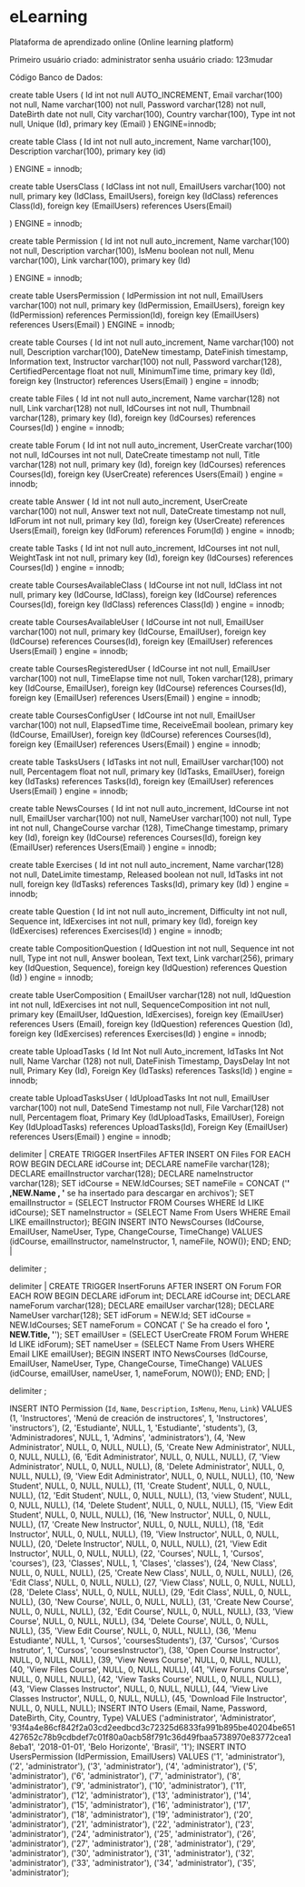 # eLearning
Plataforma de aprendizado online (Online learning platform)

Primeiro usuário criado: administrator
senha usuário criado: 123mudar

Código Banco de Dados:




create table Users (
	Id int not null AUTO_INCREMENT,
	Email varchar(100) not null,
    Name varchar(100) not null,
    Password varchar(128) not null,
    DateBirth date not null,
    City varchar(100),
    Country varchar(100),
    Type int not null,
    Unique (Id),
    primary key (Email)
) ENGINE=innodb; 



create table Class (
	Id int not null auto_increment,
    Name varchar(100),
	Description varchar(100),
    primary key (id)

) ENGINE = innodb;

create table UsersClass (
	IdClass int not null,
    EmailUsers varchar(100) not null,
    primary key (IdClass, EmailUsers),
    foreign key (IdClass) references Class(Id),
    foreign key (EmailUsers) references Users(Email)
    
) ENGINE = innodb;

create table Permission (
	Id int not null auto_increment,
    Name varchar(100) not null,
    Description varchar(100),
    IsMenu boolean not null,
    Menu varchar(100),
    Link varchar(100),
    primary key (Id)
    
) ENGINE = innodb;

create table UsersPermission (
	IdPermission int not null,
    EmailUsers varchar(100) not null,
    primary key (IdPermission, EmailUsers),
    foreign key (IdPermission) references Permission(Id),
    foreign key (EmailUsers) references Users(Email)
) ENGINE = innodb;

create table Courses (
	Id int not null auto_increment,
    Name varchar(100) not null,
    Description varchar(100),
    DateNew timestamp,
    DateFinish timestamp,
    Information text,
    Instructor varchar(100) not null,
    Password varchar(128),
    CertifiedPercentage float not null,
    MinimumTime time,
    primary key (Id),
    foreign key (Instructor) references Users(Email)
) engine = innodb;

create table Files (
	Id int not null auto_increment,
    Name varchar(128) not null,
    Link varchar(128) not null,
	IdCourses int not null,
    Thumbnail varchar(128),
    primary key (Id),
    foreign key (IdCourses) references Courses(Id)
) engine = innodb;


create table Forum (
	Id int not null auto_increment,
    UserCreate varchar(100) not null,
    IdCourses int not null,
    DateCreate timestamp not null,
    Title varchar(128) not null,
    primary key (Id),
    foreign key (IdCourses) references Courses(Id),
    foreign key (UserCreate) references Users(Email)
) engine = innodb;

create table Answer (
	Id int not null auto_increment,
    UserCreate varchar(100) not null,
    Answer text not null,
    DateCreate timestamp not null,
    IdForum int not null,
    primary key (Id),
    foreign key (UserCreate) references Users(Email),
    foreign key (IdForum) references Forum(Id)
) engine = innodb;

create table Tasks (
	Id int not null auto_increment,
    IdCourses int not null,
    WeightTask int not null,
    primary key (Id),
    foreign key (IdCourses) references Courses(Id)
) engine = innodb;

create table CoursesAvailableClass (
	IdCourse int not null,
    IdClass int not null,
    primary key (IdCourse, IdClass),
    foreign key (IdCourse) references Courses(Id),
    foreign key (IdClass) references Class(Id)
) engine = innodb;

create table CoursesAvailableUser (
	IdCourse int not null,
    EmailUser varchar(100) not null,
    primary key (IdCourse, EmailUser),
    foreign key (IdCourse) references Courses(Id),
    foreign key (EmailUser) references Users(Email)
) engine = innodb;

create table CoursesRegisteredUser (
	IdCourse int not null,
    EmailUser varchar(100) not null,
    TimeElapse time not null,
    Token varchar(128),
    primary key (IdCourse, EmailUser),
    foreign key (IdCourse) references Courses(Id),
    foreign key (EmailUser) references Users(Email)
) engine = innodb;

create table CoursesConfigUser (
	IdCourse int not null,
    EmailUser varchar(100) not null,
    ElapsedTime time,
    ReceiveEmail boolean,
    primary key (IdCourse, EmailUser),
    foreign key (IdCourse) references Courses(Id),
    foreign key (EmailUser) references Users(Email)
) engine = innodb;

create table TasksUsers (
	IdTasks int not null,
    EmailUser varchar(100) not null,
    Percentagem float not null,
    primary key (IdTasks, EmailUser),
    foreign key (IdTasks) references Tasks(Id),
    foreign key (EmailUser) references Users(Email)
) engine = innodb;

create table NewsCourses (
	Id int not null auto_increment,
	IdCourse int not null,
    EmailUser varchar(100) not null,
    NameUser varchar(100) not null,
    Type int not null,
    ChangeCourse varchar (128),
    TimeChange timestamp,
    primary key (Id),
    foreign key (IdCourse) references Courses(Id),
    foreign key (EmailUser) references Users(Email)
) engine = innodb;

create table Exercises (
	Id int not null auto_increment,
    Name varchar(128) not null,
    DateLimite timestamp,
    Released boolean not null,
    IdTasks int not null,
    foreign key (IdTasks) references Tasks(Id),
    primary key (Id)
) engine = innodb;

create table Question (
	Id int not null auto_increment,
    Difficulty int not null,
    Sequence int,
    IdExercises int not null,
    primary key (Id),
    foreign key (IdExercises) references Exercises(Id)
) engine = innodb;

create table CompositionQuestion (
	IdQuestion int not null,
    Sequence int not null,
    Type int not null,
    Answer boolean,
    Text text,
    Link varchar(256),
    primary key (IdQuestion, Sequence),
    foreign key (IdQuestion) references Question (Id)
) engine = innodb;

create table UserComposition (
	EmailUser varchar(128) not null,
    IdQuestion int not null,
    IdExercises int not null,
    SequenceComposition int not null,
    primary key (EmailUser, IdQuestion, IdExercises),
    foreign key (EmailUser) references Users (Email),
    foreign key (IdQuestion) references Question (Id),
    foreign key (IdExercises) references Exercises(Id)
) engine = innodb;

create table UploadTasks (
	Id Int Not null Auto_increment,
    IdTasks Int Not null,
    Name Varchar (128) not null,
    DateFinish Timestamp,
    DaysDelay Int not null,
    Primary Key (Id),
    Foreign Key (IdTasks) references Tasks(Id)
) engine = innodb;

create table UploadTasksUser (
	IdUploadTasks Int not null,
    EmailUser varchar(100) not null,
    DateSend Timestamp not null,
    File Varchar(128) not null,
    Percentagem float,
    Primary Key (IdUploadTasks, EmailUser),
    Foreign Key (IdUploadTasks) references UploadTasks(Id),
    Foreign Key (EmailUser) references Users(Email)
) engine = innodb;


delimiter |
CREATE TRIGGER InsertFiles AFTER INSERT ON Files
FOR EACH ROW
BEGIN
	DECLARE idCourse int;
    DECLARE nameFile varchar(128);
    DECLARE emailInstructor varchar(128);
    DECLARE nameInstructor varchar(128);
    SET idCourse = NEW.IdCourses;
	SET nameFile = CONCAT ('<strong>' ,NEW.Name , '</strong> se ha insertado para descargar en archivos');
    SET emailInstructor = (SELECT Instructor FROM Courses WHERE Id LIKE idCourse);
    SET nameInstructor = (SELECT Name From Users WHERE Email LIKE emailInstructor);
    BEGIN
		INSERT INTO NewsCourses (IdCourse, EmailUser, NameUser, Type, ChangeCourse, TimeChange) VALUES (idCourse, emailInstructor, nameInstructor, 1, nameFile, NOW());
	END;
END;
|

delimiter ;


delimiter |
CREATE TRIGGER InsertForuns AFTER INSERT ON Forum
FOR EACH ROW
BEGIN
	DECLARE idForum int;
    DECLARE idCourse int;
    DECLARE nameForum varchar(128);
    DECLARE emailUser varchar(128);
    DECLARE NameUser varchar(128);
    SET idForum = NEW.Id;
    SET idCourse = NEW.IdCourses;
	SET nameForum = CONCAT (' Se ha creado el foro <strong>', NEW.Title, '</strong>');
    SET emailUser = (SELECT UserCreate FROM Forum WHERE Id LIKE idForum);
    SET nameUser = (SELECT Name From Users WHERE Email LIKE emailUser);
    BEGIN
		INSERT INTO NewsCourses (IdCourse, EmailUser, NameUser, Type, ChangeCourse, TimeChange) VALUES (idCourse, emailUser, nameUser, 1, nameForum, NOW());
	END;
END;
|

delimiter ;

INSERT INTO Permission (`Id`, `Name`, `Description`, `IsMenu`, `Menu`, `Link`) VALUES
(1, 'Instructores', 'Menú de creación de instructores', 1, 'Instructores', 'instructors'),
(2, 'Estudiante', NULL, 1, 'Estudiante', 'students'),
(3, 'Administradores', NULL, 1, 'Admins', 'administrators'),
(4, 'New Administrator', NULL, 0, NULL, NULL),
(5, 'Create New Administrator', NULL, 0, NULL, NULL),
(6, 'Edit Administrator', NULL, 0, NULL, NULL),
(7, 'View Administrator', NULL, 0, NULL, NULL),
(8, 'Delete Administrator', NULL, 0, NULL, NULL),
(9, 'View Edit Administrator', NULL, 0, NULL, NULL),
(10, 'New Student', NULL, 0, NULL, NULL),
(11, 'Create Student', NULL, 0, NULL, NULL),
(12, 'Edit Student', NULL, 0, NULL, NULL),
(13, 'view Student', NULL, 0, NULL, NULL),
(14, 'Delete Student', NULL, 0, NULL, NULL),
(15, 'View Edit Student', NULL, 0, NULL, NULL),
(16, 'New Instructor', NULL, 0, NULL, NULL),
(17, 'Create New Instructor', NULL, 0, NULL, NULL),
(18, 'Edit Instructor', NULL, 0, NULL, NULL),
(19, 'View Instructor', NULL, 0, NULL, NULL),
(20, 'Delete Instructor', NULL, 0, NULL, NULL),
(21, 'View Edit Instructor', NULL, 0, NULL, NULL),
(22, 'Courses', NULL, 1, 'Cursos', 'courses'),
(23, 'Classes', NULL, 1, 'Clases', 'classes'),
(24, 'New Class', NULL, 0, NULL, NULL),
(25, 'Create New Class', NULL, 0, NULL, NULL),
(26, 'Edit Class', NULL, 0, NULL, NULL),
(27, 'View Class', NULL, 0, NULL, NULL),
(28, 'Delete Class', NULL, 0, NULL, NULL),
(29, 'Edit Class', NULL, 0, NULL, NULL),
(30, 'New Course', NULL, 0, NULL, NULL),
(31, 'Create New Course', NULL, 0, NULL, NULL),
(32, 'Edit Course', NULL, 0, NULL, NULL),
(33, 'View Course', NULL, 0, NULL, NULL),
(34, 'Delete Course', NULL, 0, NULL, NULL),
(35, 'View Edit Course', NULL, 0, NULL, NULL),
(36, 'Menu Estudiante', NULL, 1, 'Cursos', 'coursesStudents'),
(37, 'Cursos', 'Cursos Instrutor', 1, 'Cursos', 'coursesInstructor'),
(38, 'Open Course Instructor', NULL, 0, NULL, NULL),
(39, 'View News Course', NULL, 0, NULL, NULL),
(40, 'View Files Course', NULL, 0, NULL, NULL),
(41, 'View Foruns Course', NULL, 0, NULL, NULL),
(42, 'View Tasks Course', NULL, 0, NULL, NULL),
(43, 'View Classes Instructor', NULL, 0, NULL, NULL),
(44, 'View Live Classes Instructor', NULL, 0, NULL, NULL),
(45, 'Download File Instructor', NULL, 0, NULL, NULL);
INSERT INTO Users (Email, Name, Password, DateBirth, City, Country, Type) VALUES ('administrator', 'Administrator', '93f4a4e86cf842f2a03cd2eedbcd3c72325d6833fa991b895be40204be651427652c78b9cdbdef7c01f80a0acb58f791c36d49fbaa5738970e83772cea18eba1', '2018-01-01', 'Belo Horizonte', 'Brasil', '1');
INSERT INTO UsersPermission (IdPermission, EmailUsers) VALUES ('1', 'administrator'), ('2', 'administrator'), ('3', 'administrator'), ('4', 'administrator'), ('5', 'administrator'), ('6', 'administrator'), ('7', 'administrator'), ('8', 'administrator'), ('9', 'administrator'), ('10', 'administrator'), ('11', 'administrator'), ('12', 'administrator'), ('13', 'administrator'), ('14', 'administrator'), ('15', 'administrator'), ('16', 'administrator'), ('17', 'administrator'), ('18', 'administrator'), ('19', 'administrator'), ('20', 'administrator'), ('21', 'administrator'), ('22', 'administrator'), ('23', 'administrator'), ('24', 'administrator'), ('25', 'administrator'), ('26', 'administrator'), ('27', 'administrator'), ('28', 'administrator'), ('29', 'administrator'), ('30', 'administrator'), ('31', 'administrator'), ('32', 'administrator'), ('33', 'administrator'), ('34', 'administrator'), ('35', 'administrator');
